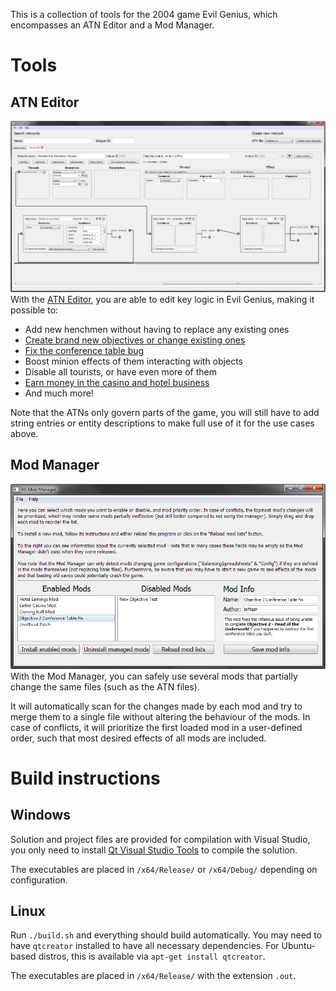 This is a collection of tools for the 2004 game Evil Genius, which encompasses an ATN Editor and a Mod Manager.

# Tools

## ATN Editor
![Example image](doc/images/editor_example.png)
With the [ATN Editor](doc/using_the_editor.md), you are able to edit key logic in Evil Genius, making it possible to:

* Add new henchmen without having to replace any existing ones
* [Create brand new objectives or change existing ones](doc/creating_new_objectives.md)
* [Fix the conference table bug](https://www.moddb.com/games/evil-genius/downloads/objective-2-conference-table-fix)
* Boost minion effects of them interacting with objects
* Disable all tourists, or have even more of them
* [Earn money in the casino and hotel business](https://www.moddb.com/games/evil-genius/downloads/hotel-earnings-mod)
* And much more!

Note that the ATNs only govern parts of the game, you will still have to add string entries or entity descriptions to make full use of it for the use cases above.

## Mod Manager
![Example image](doc/images/mod_manager_example.png)
With the Mod Manager, you can safely use several mods that partially change the same files (such as the ATN files).

It will automatically scan for the changes made by each mod and try to merge them to a single file without altering the behaviour of the mods. In case of conflicts, it will prioritize the first loaded mod in a user-defined order, such that most desired effects of all mods are included.

# Build instructions

## Windows

Solution and project files are provided for compilation with Visual Studio, you only need to install [Qt Visual Studio Tools](https://marketplace.visualstudio.com/items?itemName=TheQtCompany.QtVisualStudioTools-19123) to compile the solution.

The executables are placed in `/x64/Release/` or `/x64/Debug/` depending on configuration.

## Linux

Run `./build.sh` and everything should build automatically. You may need to have `qtcreator` installed to have all necessary dependencies. For Ubuntu-based distros, this is available via `apt-get install qtcreator`.

The executables are placed in `/x64/Release/` with the extension `.out`.
